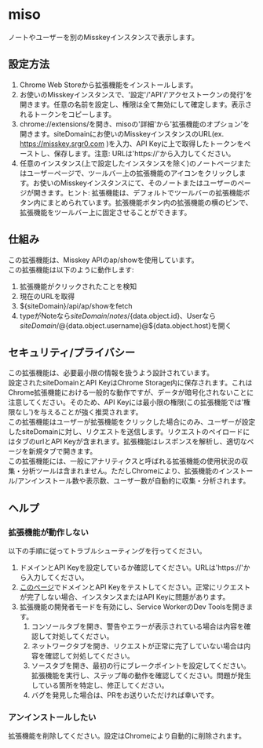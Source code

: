 # miso
ノートやユーザーを別のMisskeyインスタンスで表示します。

## 設定方法
1. Chrome Web Storeから拡張機能をインストールします。
2. お使いのMisskeyインスタンスで、'設定'/'API'/'アクセストークンの発行'を開きます。任意の名前を設定し、権限は全て無効にして確定します。表示されるトークンをコピーします。
3. chrome://extensions/を開き、misoの'詳細'から'拡張機能のオプション'を開きます。siteDomainにお使いのMisskeyインスタンスのURL(ex. https://misskey.srgr0.com )を入力、API Keyに上で取得したトークンをペーストし、保存します。注意: URLは'https://'から入力してください。
4. 任意のインスタンス(上で設定したインスタンスを除く)のノートページまたはユーザーページで、ツールバー上の拡張機能のアイコンをクリックします。お使いのMisskeyインスタンスにて、そのノートまたはユーザーのページが開きます。ヒント: 拡張機能は、デフォルトでツールバーの拡張機能ボタン内にまとめられています。拡張機能ボタン内の拡張機能の横のピンで、拡張機能をツールバー上に固定させることができます。
## 仕組み
この拡張機能は、Misskey APIのap/showを使用しています。  
この拡張機能は以下のように動作します:  
1. 拡張機能がクリックされたことを検知
2. 現在のURLを取得
3. ${siteDomain}/api/ap/showをfetch
4. typeがNoteなら${siteDomain}/notes/${data.object.id}、Userなら${siteDomain}/@${data.object.username}@${data.object.host}を開く

## セキュリティ/プライバシー
この拡張機能は、必要最小限の情報を扱うよう設計されています。  
設定されたsiteDomainとAPI KeyはChrome Storage内に保存されます。これはChrome拡張機能における一般的な動作ですが、データが暗号化されないことに注意してください。そのため、API Keyには最小限の権限(この拡張機能では'権限なし')を与えることが強く推奨されます。  
この拡張機能はユーザーが拡張機能をクリックした場合にのみ、ユーザーが設定したsiteDomainに対し、リクエストを送信します。リクエストのペイロードにはタブのurlとAPI Keyが含まれます。拡張機能はレスポンスを解析し、適切なページを新規タブで開きます。  
この拡張機能には、一般にアナリティクスと呼ばれる拡張機能の使用状況の収集・分析ツールは含まれません。ただしChromeにより、拡張機能のインストール/アンインストール数や表示数、ユーザー数が自動的に収集・分析されます。  

## ヘルプ
### 拡張機能が動作しない
以下の手順に従ってトラブルシューティングを行ってください。
1. ドメインとAPI Keyを設定しているか確認してください。URLは'https://'から入力してください。
2. [このページ](https://misskey-hub.net/docs/api/endpoints/ap/show.html)でドメインとAPI Keyをテストしてください。正常にリクエストが完了しない場合、インスタンスまたはAPI Keyに問題があります。
3. 拡張機能の開発者モードを有効にし、Service WorkerのDev Toolsを開きます。
   1. コンソールタブを開き、警告やエラーが表示されている場合は内容を確認して対処してください。
   2. ネットワークタブを開き、リクエストが正常に完了していない場合は内容を確認して対処してください。
   3. ソースタブを開き、最初の行にブレークポイントを設定してください。拡張機能を実行し、ステップ毎の動作を確認してください。問題が発生している箇所を特定し、修正してください。
   4. バグを発見した場合は、PRをお送りいただければ幸いです。
### アンインストールしたい
拡張機能を削除してください。設定はChromeにより自動的に削除されます。
